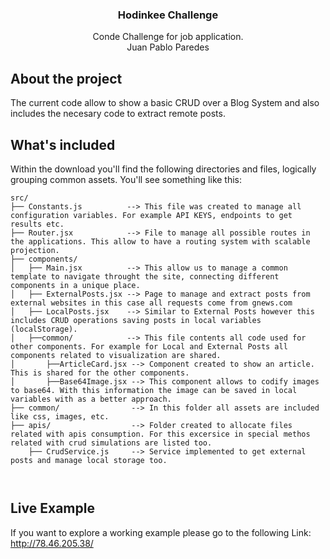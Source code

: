 <h3 align="center">Hodinkee Challenge</h3>

<p align="center">
  Conde Challenge for job application. 
  <br />
  Juan Pablo Paredes
</p>


## About the project

The current code allow to show a basic CRUD over a Blog System and also includes the necesary code to extract remote posts.


## What's included

Within the download you'll find the following directories and files, logically grouping common assets. You'll see something like this:

```text
src/
├── Constants.js          --> This file was created to manage all configuration variables. For example API KEYS, endpoints to get results etc.
├── Router.jsx            --> File to manage all possible routes in the applications. This allow to have a routing system with scalable projection.
├── components/
│   ├── Main.jsx          --> This allow us to manage a common template to navigate throught the site, connecting different components in a unique place.
│   ├── ExternalPosts.jsx --> Page to manage and extract posts from external websites in this case all requests come from gnews.com
│   ├── LocalPosts.jsx    --> Similar to External Posts however this includes CRUD operations saving posts in local variables (localStorage).
│   ├──common/            --> This file contents all code used for other components. For example for Local and External Posts all components related to visualization are shared.
│       ├──ArticleCard.jsx --> Component created to show an article. This is shared for the other components.
│       ├──Base64Image.jsx --> This component allows to codify images to base64. With this information the image can be saved in local variables with as a better approach.
├── common/                --> In this folder all assets are included like css, images, etc.
├── apis/                  --> Folder created to allocate files related with apis consumption. For this excersice in special methos related with crud simulations are listed too.
    ├── CrudService.js     --> Service implemented to get external posts and manage local storage too.



```

## Live Example

If you want to explore a working example please go to the following Link: http://78.46.205.38/


